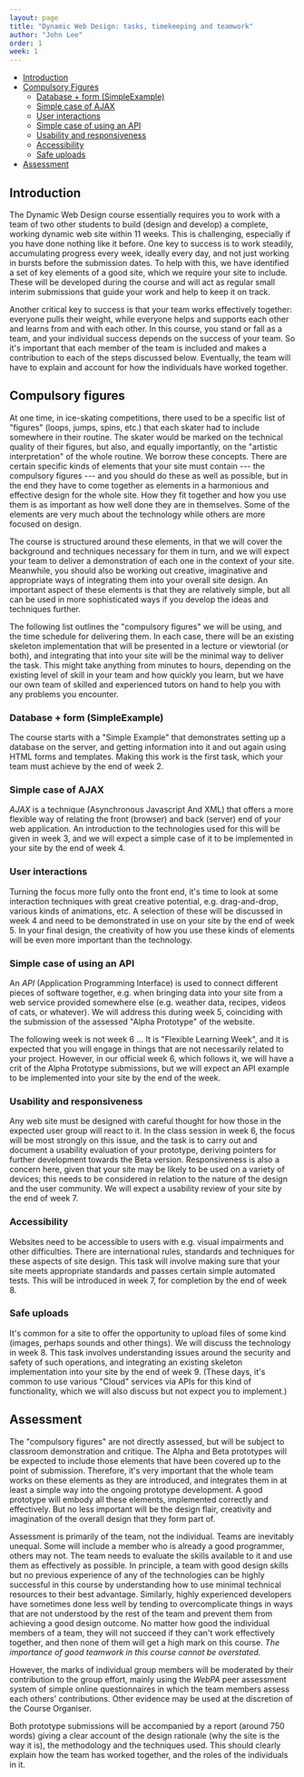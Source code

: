 ```yaml
---
layout: page
title: "Dynamic Web Design: tasks, timekeeping and teamwork"
author: "John Lee"
order: 1
week: 1
---
```


-   [Introduction](#introduction)
-   [Compulsory Figures](#compulsory-figures)
    -   [Database + form (SimpleExample)](#database--form-simpleexample)
    -   [Simple case of AJAX](#simple-case-of-ajax)
    -   [User interactions](#user-interactions)
    -   [Simple case of using an API](#simple-case-of-using-an-api)
    -   [Usability and responsiveness](#usability-and-responsiveness)
    -   [Accessibility](#accessibility)
    -   [Safe uploads](#safe-uploads)
-   [Assessment](#assessment)


## Introduction

The Dynamic Web Design course essentially requires you to work with a team of two other students to build (design and develop) a complete, working dynamic web site within 11 weeks. This is challenging, especially if you have done nothing like it before. One key to success is to work steadily, accumulating progress every week, ideally every day, and not just working in bursts before the submission dates. To help with this, we have identified a set of key elements of a good site, which we require your site to include. These will be developed during the course and will act as regular small interim submissions that guide your work and help to keep it on track. 

Another critical key to success is that your team works effectively together: everyone pulls their weight, while everyone helps and supports each other and learns from and with each other. In this course, you stand or fall as a team, and your individual success depends on the success of your team. So it's important that each member of the team is included and makes a contribution to each of the steps discussed below. Eventually, the team will have to explain and account for how the individuals have worked together.

## Compulsory figures

At one time, in ice-skating competitions, there used to be a specific list of "figures" (loops, jumps, spins, etc.) that each skater had to include somewhere in their routine. The skater would be marked on the technical quality of their figures, but also, and equally importantly, on the "artistic interpretation" of the whole routine. We borrow these concepts. There are certain specific kinds of elements that your site must contain --- the compulsory figures --- and you should do these as well as possible, but in the end they have to come together as elements in a harmonious and effective design for the whole site. How they fit together and how you use them is as important as how well done they are in themselves. Some of the elements are very much about the technology while others are more focused on design.

The course is structured around these elements, in that we will cover the background and techniques necessary for them in turn, and we will expect your team to deliver a demonstration of each one in the context of your site. Meanwhile, you should also be working out creative, imaginative and appropriate ways of integrating them into your overall site design. An important aspect of these elements is that they are relatively simple, but all can be used in more sophisticated ways if you develop the ideas and techniques further.

The following list outlines the "compulsory figures" we will be using, and the time schedule for delivering them. In each case, there will be an existing skeleton implementation that will be presented in a lecture or viewtorial (or both), and integrating that into your site will be the minimal way to deliver the task. This might take anything from minutes to hours, depending on the existing level of skill in your team and how quickly you learn, but we have our own team of skilled and experienced tutors on hand to help you with any problems you encounter.

### Database + form (SimpleExample)

The course starts with a "Simple Example" that demonstrates setting up a database on the server, and getting information into it and out again using HTML forms and templates. Making this work is the first task, which your team must achieve by the end of week 2.

### Simple case of AJAX

*AJAX* is a technique (Asynchronous Javascript And XML) that offers a more flexible way of relating the front (browser) and back (server) end of your web application. An introduction to the technologies used for this will be given in week 3, and we will expect a simple case of it to be implemented in your site by the end of week 4.

### User interactions

Turning the focus more fully onto the front end, it's time to look at some interaction techniques with great creative potential, e.g. drag-and-drop, various kinds of animations, etc. A selection of these will be discussed in week 4 and need to be demonstrated in use on your site by the end of week 5. In your final design, the creativity of how you use these kinds of elements will be even more important than the technology.

### Simple case of using an API

An *API* (Application Programming Interface) is used to connect different pieces of software together, e.g. when bringing data into your site from a web service provided somewhere else (e.g. weather data, recipes, videos of cats, or whatever). We will address this during week 5, coinciding with the submission of the assessed "Alpha Prototype" of the website.

The following week is not week 6 ... It is "Flexible Learning Week", and it is expected that you will engage in things that are not necessarily related to your project. However, in our official week 6, which follows it, we will have a crit of the Alpha Prototype submissions, but we will expect an API example to be implemented into your site by the end of the week.

### Usability and responsiveness

Any web site must be designed with careful thought for how those in the expected user group will react to it. In the class session in week 6, the focus will be most strongly on this issue, and the task is to carry out and document a usability evaluation of your prototype, deriving pointers for further development towards the Beta version. Responsiveness is also a concern here, given that your site may be likely to be used on a variety of devices; this needs to be considered in relation to the nature of the design and the user community. We will expect a usability review of your site by the end of week 7.

### Accessibility

Websites need to be accessible to users with e.g. visual impairments and other difficulties. There are international rules, standards and techniques for these aspects of site design. This task will involve making sure that your site meets appropriate standards and passes certain simple automated tests.  This will be introduced in week 7, for completion by the end of week 8.

### Safe uploads

It's common for a site to offer the opportunity to upload files of some kind (images, perhaps sounds and other things). We will discuss the technology in week 8. This task involves understanding issues around the security and safety of such operations, and integrating an existing skeleton implementation into your site by the end of week 9. (These days, it's common to use various "Cloud" services via APIs for this kind of functionality, which we will also discuss but not expect you to implement.)


## Assessment

The "compulsory figures" are not directly assessed, but will be subject to classroom demonstration and critique. The Alpha and Beta prototypes will be expected to include those elements that have been covered up to the point of submission. Therefore, it's very important that the whole team works on these elements as they are introduced, and integrates them in at least a simple way into the ongoing prototype development. A good prototype will embody all these elements, implemented correctly and effectively. But no less important will be the design flair, creativity and imagination of the overall design that they form part of. 

Assessment is primarily of the team, not the individual. Teams are inevitably unequal. Some will include a member who is already a good programmer, others may not. The team needs to evaluate the skills available to it and use them as effectively as possible. In principle, a team with good design skills but no previous experience of any of the technologies can be highly successful in this course by understanding how to use minimal technical resources to their best advantage. Similarly, highly experienced developers have sometimes done less well by tending to overcomplicate things in ways that are not understood by the rest of the team and prevent them from achieving a good design outcome. No matter how good the individual members of a team, they will not succeed if they can't work effectively together, and then none of them will get a high mark on this course. *The importance of good teamwork in this course cannot be overstated.*

However, the marks of individual group members will be moderated by their contribution to the group effort, mainly using the *WebPA* peer assessment system of simple online questionnaires in which the team members assess each others' contributions. Other evidence may be used at the discretion of the Course Organiser.

Both prototype submissions will be accompanied by a report (around 750 words) giving a clear account of the design rationale (why the site is the way it is), the methodology and the techniques used. This should clearly explain how the team has worked together, and the roles of the individuals in it.




